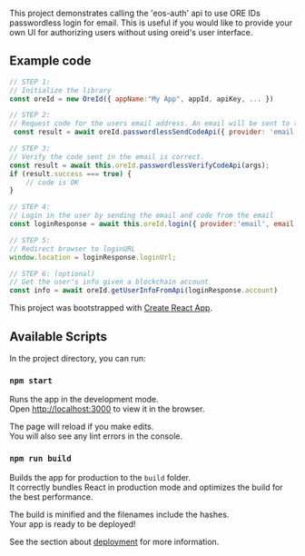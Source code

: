 This project demonstrates calling the 'eos-auth' api to use ORE IDs passwordless login for email.
This is useful if you would like to provide your own UI for authorizing users without using oreid's user interface.

## Example code

```javascript
// STEP 1:
// Initialize the library
const oreId = new OreId({ appName:"My App", appId, apiKey, ... })

// STEP 2:
// Request code for the users email address. An email will be sent to the user.
 const result = await oreId.passwordlessSendCodeApi({ provider: 'email',  email: 'steve@example.com'});

// STEP 3:
// Verify the code sent in the email is correct.
const result = await this.oreId.passwordlessVerifyCodeApi(args);
if (result.success === true) {
    // code is OK
}

// STEP 4:
// Login in the user by sending the email and code from the email
const loginResponse = await this.oreId.login({ provider:'email', email:'steve@example.com', codeFromEmail, chainNetwork:'eos_kylin' });

// STEP 5:
// Redirect browser to loginURL
window.location = loginResponse.loginUrl;

// STEP 6: (optional)
// Get the user's info given a blockchain account
const info = await oreId.getUserInfoFromApi(loginResponse.account)
```

This project was bootstrapped with [Create React App](https://github.com/facebook/create-react-app).

## Available Scripts

In the project directory, you can run:

### `npm start`

Runs the app in the development mode.<br>
Open [http://localhost:3000](http://localhost:3000) to view it in the browser.

The page will reload if you make edits.<br>
You will also see any lint errors in the console.

### `npm run build`

Builds the app for production to the `build` folder.<br>
It correctly bundles React in production mode and optimizes the build for the best performance.

The build is minified and the filenames include the hashes.<br>
Your app is ready to be deployed!

See the section about [deployment](https://facebook.github.io/create-react-app/docs/deployment) for more information.
